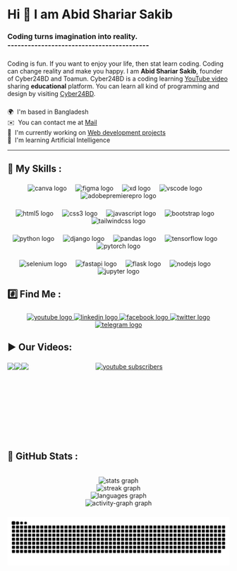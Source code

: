 <h1 align="left">Hi 👋 I am Abid Shariar Sakib</h1>

###

<h3 align="left">Coding turns imagination into reality.<br>------------------------------------------</h3>

###

<p align="left">Coding is fun. If you want to enjoy your life, then stat learn coding. Coding can change reality and make you happy. I am <b color="green">Abid Shariar Sakib</b>, founder of Cyber24BD and Toamun. Cyber24BD is a coding learning <a href="https://www.youtube.com/@cyber24bd">YouTube video</a> sharing <b>educational</b> platform. You can learn all kind of programming and design by visiting <a href="https://www.youtube.com/@cyber24bd">Cyber24BD</a>.</p>

###

<p align="left">
🌍  I'm based in Bangladesh <br> 
✉️  You can contact me at <a href="mailto:abidsakib@skiff.com">Mail</a> <br> 
🚀  I'm currently working on <a href="http://github.com/Cyber24BD/Frontend-Development-2024">Web development projects</a><br> 
🧠  I'm learning Artificial Intelligence</p>

---

<h2 align="left">📖 My Skills :</h2>

###

<div align="center">
<img src="https://cdn.jsdelivr.net/gh/devicons/devicon/icons/canva/canva-original.svg" height="40" alt="canva logo" />
<img width="12" />
<img src="https://cdn.jsdelivr.net/gh/devicons/devicon/icons/figma/figma-original.svg" height="40" alt="figma logo" />
<img width="12" />
<img src="https://skillicons.dev/icons?i=xd" height="40" alt="xd logo" />
<img width="12" />
<img src="https://skillicons.dev/icons?i=vscode" height="40" alt="vscode logo" />
<img width="12" />
<img src="https://cdn.simpleicons.org/adobepremierepro/9999FF" height="40" alt="adobepremierepro logo" />
</div>

###

<div align="center">
<img src="https://skillicons.dev/icons?i=html" height="40" alt="html5 logo" />
<img width="12" />
<img src="https://skillicons.dev/icons?i=css" height="40" alt="css3 logo" />
<img width="12" />
<img src="https://skillicons.dev/icons?i=js" height="40" alt="javascript logo" />
<img width="12" />
<img src="https://cdn.jsdelivr.net/gh/devicons/devicon/icons/bootstrap/bootstrap-original.svg" height="40" alt="bootstrap logo" />
<img width="12" />
<img src="https://skillicons.dev/icons?i=tailwind" height="40" alt="tailwindcss logo" />
</div>

###

<div align="center">
<img src="https://skillicons.dev/icons?i=py" height="40" alt="python logo" />
<img width="12" />
<img src="https://skillicons.dev/icons?i=django" height="40" alt="django logo" />
<img width="12" />
<img src="https://cdn.jsdelivr.net/gh/devicons/devicon/icons/pandas/pandas-original.svg" height="40" alt="pandas logo" />
<img width="12" />
<img src="https://skillicons.dev/icons?i=tensorflow" height="40" alt="tensorflow logo" />
<img width="12" />
<img src="https://skillicons.dev/icons?i=pytorch" height="40" alt="pytorch logo" />
</div>

###

<div align="center">
<img src="https://skillicons.dev/icons?i=selenium" height="40" alt="selenium logo" />
<img width="12" />
<img src="https://skillicons.dev/icons?i=fastapi" height="40" alt="fastapi logo" />
<img width="12" />
<img src="https://skillicons.dev/icons?i=flask" height="40" alt="flask logo" />
<img width="12" />
<img src="https://skillicons.dev/icons?i=nodejs" height="40" alt="nodejs logo" />
<img width="12" />
<img src="https://cdn.simpleicons.org/jupyter/F37626" height="40" alt="jupyter logo" />
</div>

###

<h2 align="left">#️⃣ Find Me :</h2>

###

<div align="center">
<a href="https://www.youtube.com/@cyber24bd" target="_blank">
<img src="https://raw.githubusercontent.com/maurodesouza/profile-readme-generator/master/src/assets/icons/social/youtube/default.svg" width="52" height="40" alt="youtube logo" />
</a>
<a href="https://www.linkedin.com/in/abid-shariar-sakib/" target="_blank">
<img src="https://raw.githubusercontent.com/maurodesouza/profile-readme-generator/master/src/assets/icons/social/linkedin/default.svg" width="52" height="40" alt="linkedin logo" />
</a>
<a href="https://www.facebook.com/toamun.education" target="_blank">
<img src="https://raw.githubusercontent.com/maurodesouza/profile-readme-generator/master/src/assets/icons/social/facebook/default.svg" width="52" height="40" alt="facebook logo" />
</a>
<a href="https://twitter.com/AbidShariarSa" target="_blank">
<img src="https://raw.githubusercontent.com/maurodesouza/profile-readme-generator/master/src/assets/icons/social/twitter/default.svg" width="52" height="40" alt="twitter logo" />
</a>
<a href="https://t.me/cyber03bd" target="_blank">
<img src="https://raw.githubusercontent.com/maurodesouza/profile-readme-generator/master/src/assets/icons/social/telegram/default.svg" width="52" height="40" alt="telegram logo" />
</a>
</div>

###

###
<h2 align="left">▶️ Our Videos:</h2>

###

<a href="https://youtu.be/fNvCMikld4U">
<img align="left" height="150" src="https://i9.ytimg.com/vi/fNvCMikld4U/maxresdefault.jpg?v=6594341d&sqp=CLjd46wG&rs=AOn4CLClpAZI_7LNju_5hlGLk8GCfMhg8Q" /> </a>

###


<a href="https://youtu.be/WYXPnqrPnCQ">
<img align="left" height="150" src="https://i9.ytimg.com/vi/WYXPnqrPnCQ/maxresdefault.jpg?v=658f9a96&sqp=CLjd46wG&rs=AOn4CLA5dJer0SDcwEm7gCbrmHiundq-cA" /></a>

###

<a href="https://youtu.be/ITAn9Sapg5Y">
<img align="left" height="170" src="https://i9.ytimg.com/vi/ITAn9Sapg5Y/sddefault.jpg?v=65890966&sqp=COTf46wG&rs=AOn4CLDGt9IigkaNKEK-qbZl873GveK7Yw" /></a>

   <p align="center">
      <a href="https://www.youtube.com/c/@Cyber24BD?sub_confirmation=1">
         <img alt="youtube subscribers" title="Subscribe to my YouTube channel" src="https://custom-icon-badges.demolab.com/youtube/channel/subscribers/UC2WHjPDvbE6O328n17ZGcfg?color=%23E05D44&label=SUBSCRIBE&logo=video&logoColor=white&style=for-the-badge&labelColor=CE4630"/></a>
   </p>

###

<br clear="both">
<h2 align="left">🔄 GitHub Stats :</h2>

<br clear="both">

<div align="center">
<img src="https://github-readme-stats.vercel.app/api?username=Cyber24BD&hide_title=false&hide_rank=false&show_icons=true&include_all_commits=true&count_private=false&disable_animations=false&theme=vue-dark&locale=en&hide_border=true&order=1&custom_title=Cyber24BD%20GitHub%20Stats%20" height="200" alt="stats graph" /> <br>
<img src="https://streak-stats.demolab.com?user=Cyber24BD&locale=en&mode=weekly&theme=vue-dark&hide_border=true&border_radius=5&order=3" height="191" alt="streak graph" /> <br>
<img src="https://github-readme-stats.vercel.app/api/top-langs?username=Cyber24BD&locale=en&hide_title=false&layout=compact&card_width=320&langs_count=10&theme=vue-dark&hide_border=true&order=2" height="175" alt="languages graph" /> <br>
<img src="https://github-readme-activity-graph.vercel.app/graph?username=Cyber24BD&radius=16&theme=vue&area=true&order=5&custom_title=Cyber24BD%20Activity%20&hide_border=true" height="300" alt="activity-graph graph" />
</div>

###

<img src="https://raw.githubusercontent.com/Cyber24BD/Cyber24BD/output/snake.svg" alt="Snake animation" />

###
